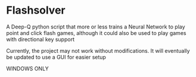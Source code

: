 # Flashsolver
A Deep-Q python script that more or less trains a Neural Network to play point and click flash games, although it could also be used to play games with directional key support

Currently, the project may not work without modifications. It will eventually be updated to use a GUI for easier setup

WINDOWS ONLY
